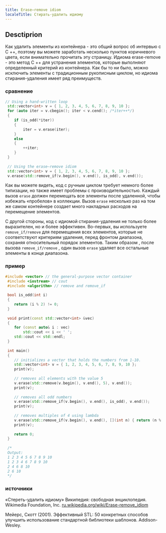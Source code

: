 ```yaml
---
title: Erase–remove idiom
localeTitle: Стирать-удалить идиому
---
```

## Desctiprion

Как удалить элементы из контейнера - это общий вопрос об интервью с C ++, поэтому вы можете заработать несколько пунктов коричневого цвета, если внимательно прочитать эту страницу. Идиома erase-remove - это метод C ++ для устранения элементов, которые выполняют определенный критерий из контейнера. Как бы то ни было, можно исключить элементы с традиционным рукописным циклом, но идиома стирания-удаления имеет ряд преимуществ.

### сравнение

```cpp
// Using a hand-written loop 
 std::vector<int> v = { 1, 2, 3, 4, 5, 6, 7, 8, 9, 10 }; 
 for (auto iter = v.cbegin(); iter < v.cend(); /*iter++*/) 
 { 
    if (is_odd(*iter)) 
    { 
        iter = v.erase(iter); 
    } 
    else 
    { 
        ++iter; 
    } 
 } 
 
 // Using the erase–remove idiom 
 std::vector<int> v = { 1, 2, 3, 4, 5, 6, 7, 8, 9, 10 }; 
 v.erase(std::remove_if(v.begin(), v.end(), is_odd), v.end()); 
```

Как вы можете видеть, код с ручным циклом требует немного более типизации, но также имеет проблемы с производительностью. Каждый вызов `erase` должен перемещать все элементы после удаленной, чтобы избежать «пробелов» в коллекции. Вызов `erase` несколько раз на том же самом контейнере создает много накладных расходов на перемещение элементов.

С другой стороны, код с идиомой стирания-удаления не только более выразителен, но и более эффективен. Во-первых, вы используете `remove_if/remove` для перемещения всех элементов, которые не соответствуют критериям удаления, перед фронтом диапазона, сохраняя относительный порядок элементов. Таким образом , после вызова `remove_if/remove` , один вызов `erase` удаляет все остальные элементы в конце диапазона.

### пример

```cpp
#include <vector> // the general-purpose vector container 
 #include <iostream> // cout 
 #include <algorithm> // remove and remove_if 
 
 bool is_odd(int i) 
 { 
    return (i % 2) != 0; 
 } 
 
 void print(const std::vector<int> &vec) 
 { 
    for (const auto& i : vec) 
        std::cout << i << ' '; 
    std::cout << std::endl; 
 } 
 
 int main() 
 { 
    // initializes a vector that holds the numbers from 1-10. 
    std::vector<int> v = { 1, 2, 3, 4, 5, 6, 7, 8, 9, 10 }; 
    print(v); 
 
    // removes all elements with the value 5 
    v.erase(std::remove(v.begin(), v.end(), 5), v.end()); 
    print(v); 
 
    // removes all odd numbers 
    v.erase(std::remove_if(v.begin(), v.end(), is_odd), v.end()); 
    print(v); 
 
    // removes multiples of 4 using lambda 
    v.erase(std::remove_if(v.begin(), v.end(), [](int n) { return (n % 4) == 0; }), v.end()); 
    print(v); 
 
    return 0; 
 } 
 
 /* 
 Output: 
 1 2 3 4 5 6 7 8 9 10 
 1 2 3 4 6 7 8 9 10 
 2 4 6 8 10 
 2 6 10 
 */ 
```

### источники

«Стереть-удалить идиому» Википедия: свободная энциклопедия. Wikimedia Foundation, Inc. [ru.wikipedia.org/wiki/Erase-remove\_idiom](https://en.wikipedia.org/wiki/Erase%E2%80%93remove_idiom)

Мейерс, Скотт (2001). Эффективный STL: 50 конкретных способов улучшить использование стандартной библиотеки шаблонов. Addison-Wesley.